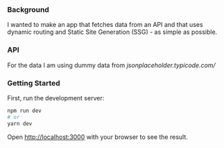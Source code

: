 ### Background
I wanted to make an app that fetches data from an API and that uses dynamic routing and Static Site Generation (SSG) - as simple as possible.

### API
For the data I am using dummy data from *jsonplaceholder.typicode.com/*

### Getting Started
First, run the development server:

```bash
npm run dev
# or
yarn dev
```

Open [http://localhost:3000](http://localhost:3000) with your browser to see the result.


